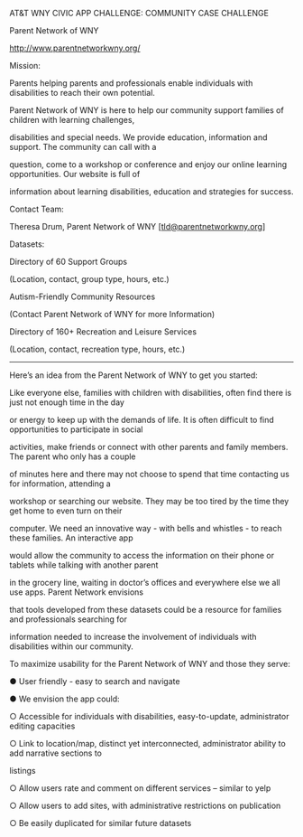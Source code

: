 AT&T WNY CIVIC APP CHALLENGE: COMMUNITY CASE CHALLENGE

Parent Network of WNY

http://www.parentnetworkwny.org/ 

Mission:

Parents helping parents and professionals enable individuals with disabilities to reach their own potential.

Parent Network of WNY is here to help our community support families of children with learning challenges, 

disabilities and special needs. We provide education, information and support. The community can call with a 

question, come to a workshop or conference and enjoy our online learning opportunities. Our website is full of 

information about learning disabilities, education and strategies for success.

Contact Team:

Theresa Drum, Parent Network of WNY [tld@parentnetworkwny.org] 

Datasets:

Directory of 60 Support Groups

(Location, contact, group type, hours, etc.)

Autism-Friendly Community Resources

(Contact Parent Network of WNY for more Information)

Directory of 160+ Recreation and Leisure Services

(Location, contact, recreation type, hours, etc.)

______________________________________________________________________________________

Here’s an idea from the Parent Network of WNY to get you started:

Like everyone else, families with children with disabilities, often find there is just not enough time in the day 

or energy to keep up with the demands of life. It is often difficult to find opportunities to participate in social 

activities, make friends or connect with other parents and family members. The parent who only has a couple 

of minutes here and there may not choose to spend that time contacting us for information, attending a 

workshop or searching our website. They may be too tired by the time they get home to even turn on their 

computer. We need an innovative way - with bells and whistles - to reach these families. An interactive app 

would allow the community to access the information on their phone or tablets while talking with another parent 

in the grocery line, waiting in doctor’s offices and everywhere else we all use apps. Parent Network envisions 

that tools developed from these datasets could be a resource for families and professionals searching for 

information needed to increase the involvement of individuals with disabilities within our community.

To maximize usability for the Parent Network of WNY and those they serve:

● User friendly - easy to search and navigate

● We envision the app could:

○ Accessible for individuals with disabilities, easy-to-update, administrator editing capacities

○ Link to location/map, distinct yet interconnected, administrator ability to add narrative sections to 

listings

○ Allow users rate and comment on different services – similar to yelp

○ Allow users to add sites, with administrative restrictions on publication

○ Be easily duplicated for similar future datasets
